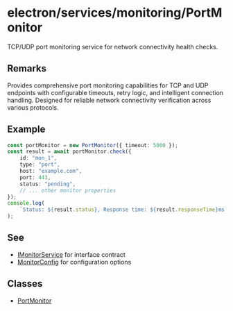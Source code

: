 # electron/services/monitoring/PortMonitor

TCP/UDP port monitoring service for network connectivity health checks.

## Remarks

Provides comprehensive port monitoring capabilities for TCP and UDP endpoints
with configurable timeouts, retry logic, and intelligent connection handling.
Designed for reliable network connectivity verification across various
protocols.

## Example

```typescript
const portMonitor = new PortMonitor({ timeout: 5000 });
const result = await portMonitor.check({
    id: "mon_1",
    type: "port",
    host: "example.com",
    port: 443,
    status: "pending",
    // ... other monitor properties
});
console.log(
    `Status: ${result.status}, Response time: ${result.responseTime}ms`
);
```

## See

 - [IMonitorService](../types/interfaces/IMonitorService.md) for interface contract
 - [MonitorConfig](../types/interfaces/MonitorConfig.md) for configuration options

## Classes

- [PortMonitor](classes/PortMonitor.md)
